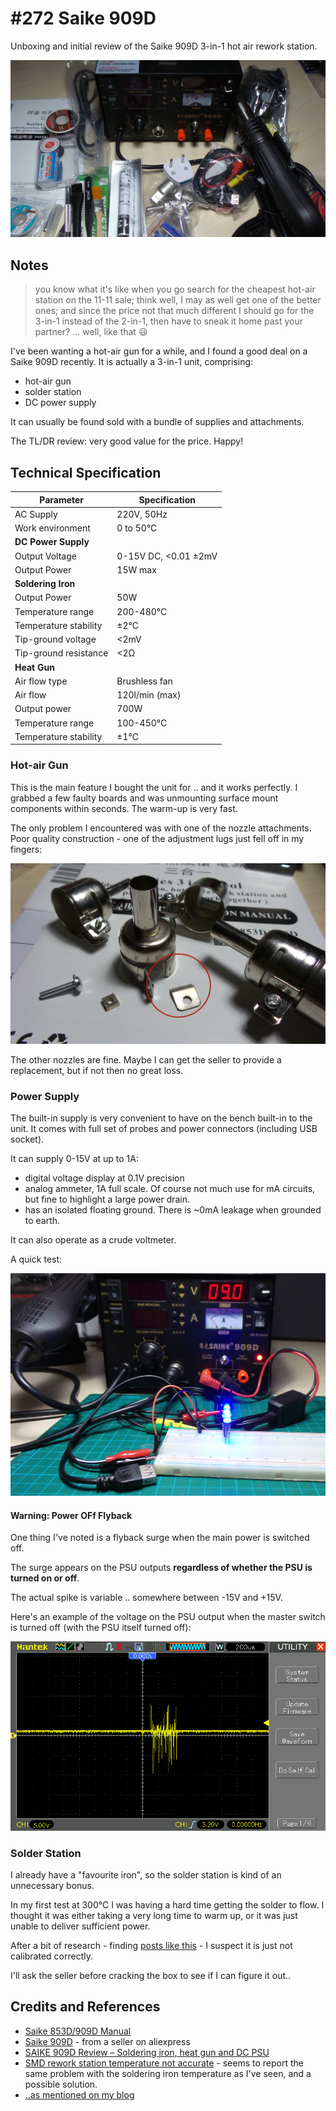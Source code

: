 # #272 Saike 909D

Unboxing and initial review of the Saike 909D 3-in-1 hot air rework station.

![Build](./assets/Saike909D_build.jpg?raw=true)

## Notes

> you know what it's like when you go search for the cheapest hot-air station on the 11-11 sale; think well, I may as well get one of the better ones; and since the price not that much different I should go for the 3-in-1 instead of the 2-in-1, then have to sneak it home past your partner? ... well, like that :smiley:

I've been wanting a hot-air gun for a while, and I found a good deal on a Saike 909D recently.
It is actually a 3-in-1 unit, comprising:

* hot-air gun
* solder station
* DC power supply

It can usually be found sold with a bundle of supplies and attachments.

The TL/DR review: very good value for the price. Happy!


## Technical Specification

| Parameter                 | Specification        |
|---------------------------|----------------------|
| AC Supply                 | 220V, 50Hz           |
| Work environment          | 0 to 50°C            |
| **DC Power Supply**       |                      |
| Output Voltage            | 0-15V DC, <0.01 ±2mV |
| Output Power              | 15W max              |
| **Soldering Iron**        |                      |
| Output Power              | 50W                  |
| Temperature range         | 200-480°C            |
| Temperature stability     | ±2°C                 |
| Tip-ground voltage        | <2mV                 |
| Tip-ground resistance     | <2Ω                  |
| **Heat Gun**              |                      |
| Air flow type             | Brushless fan        |
| Air flow                  | 120l/min (max)       |
| Output power              | 700W                 |
| Temperature range         | 100-450°C            |
| Temperature stability     | ±1°C                 |


### Hot-air Gun

This is the main feature I bought the unit for .. and it works perfectly.
I grabbed a few faulty boards and was unmounting surface mount components within seconds.
The warm-up is very fast.

The only problem I encountered was with one of the nozzle attachments.
Poor quality construction - one of the adjustment lugs just fell off in my fingers:

![Saike909D_nozzles](./assets/Saike909D_nozzles.jpg?raw=true)

The other nozzles are fine. Maybe I can get the seller to provide a replacement, but if not then no great loss.

### Power Supply

The built-in supply is very convenient to have on the bench built-in to the unit.
It comes with full set of probes and power connectors (including USB socket).

It can supply 0-15V at up to 1A:

* digital voltage display at 0.1V precision
* analog ammeter, 1A full scale. Of course not much use for mA circuits, but fine to highlight a large power drain.
* has an isolated floating ground. There is ~0mA leakage when grounded to earth.

It can also operate as a crude voltmeter.

A quick test:

![Saike909D_psu](./assets/Saike909D_psu.jpg?raw=true)


#### Warning: Power OFf Flyback

One thing I've noted is a flyback surge when the main power is switched off.

The surge appears on the PSU outputs **regardless of whether the PSU is turned on or off**.

The actual spike is variable .. somewhere between -15V and +15V.

Here's an example of the voltage on the PSU output when the master switch is turned off (with the PSU itself turned off):

![Saike909D_psu_power_off](./assets/Saike909D_psu_power_off.gif?raw=true)

### Solder Station

I already have a "favourite iron", so the solder station is kind of an unnecessary bonus.

In my first test at 300°C I was having a hard time getting the solder to flow.
I thought it was either taking a very long time to warm up, or it was just unable to deliver sufficient power.

After a bit of research - finding
[posts like this](http://www.eevblog.com/forum/beginners/smd-rework-station-temperature-not-accurate-!!!!!/) -
I suspect it is just not calibrated correctly.

I'll ask the seller before cracking the box to see if I can figure it out..


## Credits and References

* [Saike 853D/909D Manual](./assets/Saike909D_manual.pdf)
* [Saike 909D](https://www.aliexpress.com/item/high-quality-genuine-saike-909D-hot-air-gun-rework-station-with-Soldering-station-power-3-in1/32336689474.html) - from a seller on aliexpress
* [SAIKE 909D Review – Soldering iron, heat gun and DC PSU](http://diygeezer.com/saike-909d-review/)
* [SMD rework station temperature not accurate](http://www.eevblog.com/forum/beginners/smd-rework-station-temperature-not-accurate-!!!!!/) - seems to report the same problem with the soldering iron temperature as I've seen, and a possible solution.
* [..as mentioned on my blog](https://blog.tardate.com/2017/04/leap272-saike-909d.html)
